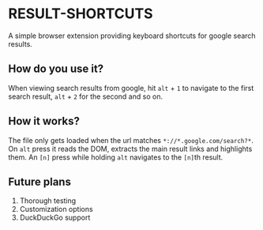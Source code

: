 # RESULT-SHORTCUTS
A simple browser extension providing keyboard shortcuts for google search results.

## How do you use it?
When viewing search results from google, hit `alt` + `1` to navigate to the first search result, `alt` + `2` for the second and so on.

## How it works?
The file only gets loaded when the url matches `*://*.google.com/search?*`. On `alt` press it reads the DOM, extracts the main result links and highlights them. An `[n]` press while holding `alt` navigates to the `[n]`th result.

## Future plans
1. Thorough testing
2. Customization options
3. DuckDuckGo support
